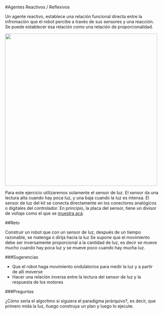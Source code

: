 #Agentes Reactivos / Reflexivos

Un agente reactivo, establece una relación funcional directa entre la infromación que el robot percibe a través de sus sensores y una reacción.  Se puede establecer esa relación como una relación de proporcionalidad.

<img src="https://github.com/tomasdecamino/Kit-Robotica-Experimental/blob/master/Agentes_Reactivos_Reflexivos/Reactive.JPG" width="500">

Para este ejercicio utilizaremos solamente el sensor de luz. El sensor da una lectura alta cuando hay poca luz, y una baja cuando la luz es intensa.  El sensor de luz del kit se conecta directamente en los conectores analógicos o digitales del controlador.  En principio, la placa del sensor, tiene un divisor de voltaje como el que se [muestra acá](http://www.instructables.com/id/Sensor-de-luz-y-divisor-de-voltaje/).

##Reto

Construir un robot que con un sensor de luz, después de un tiempo razonable, se matenga o dirija hacia la luz  Se supone que el movimiento debe ser inversamente proporcional a la cantidad de luz, es decir se mueve mucho cuando hay poca luz y se mueve poco cuando hay mucha luz.

###Sugerencias

* Que el robot haga movimiento ondulatorios para medir la luz y a partir de allí moverse
* Hacer una relación inversa entre la lectura del sensor de luz y la respuesta de los motores

###Preguntas

¿Cómo sería el algoritmo si siguiera el paradigma jerárquivo?, es decir, que primero mida la luz, ñuego construya un plan y luego lo ejecute.



